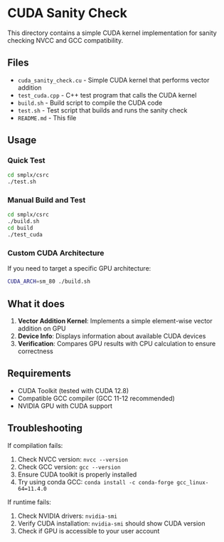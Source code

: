 # CUDA Sanity Check

This directory contains a simple CUDA kernel implementation for sanity checking NVCC and GCC compatibility.

## Files

- `cuda_sanity_check.cu` - Simple CUDA kernel that performs vector addition
- `test_cuda.cpp` - C++ test program that calls the CUDA kernel
- `build.sh` - Build script to compile the CUDA code
- `test.sh` - Test script that builds and runs the sanity check
- `README.md` - This file

## Usage

### Quick Test
```bash
cd smplx/csrc
./test.sh
```

### Manual Build and Test
```bash
cd smplx/csrc
./build.sh
cd build
./test_cuda
```

### Custom CUDA Architecture
If you need to target a specific GPU architecture:
```bash
CUDA_ARCH=sm_80 ./build.sh
```

## What it does

1. **Vector Addition Kernel**: Implements a simple element-wise vector addition on GPU
2. **Device Info**: Displays information about available CUDA devices
3. **Verification**: Compares GPU results with CPU calculation to ensure correctness

## Requirements

- CUDA Toolkit (tested with CUDA 12.8)
- Compatible GCC compiler (GCC 11-12 recommended)
- NVIDIA GPU with CUDA support

## Troubleshooting

If compilation fails:
1. Check NVCC version: `nvcc --version`
2. Check GCC version: `gcc --version`
3. Ensure CUDA toolkit is properly installed
4. Try using conda GCC: `conda install -c conda-forge gcc_linux-64=11.4.0`

If runtime fails:
1. Check NVIDIA drivers: `nvidia-smi`
2. Verify CUDA installation: `nvidia-smi` should show CUDA version
3. Check if GPU is accessible to your user account
